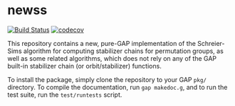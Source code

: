 # newss

[![Build Status](https://travis-ci.org/lucjon/newss.svg?branch=master)](https://travis-ci.org/lucjon/newss)
 [![codecov](https://codecov.io/gh/lucjon/newss/branch/master/graph/badge.svg)](https://codecov.io/gh/lucjon/newss)

This repository contains a new, pure-GAP implementation of the Schreier-Sims
algorithm for computing stabilizer chains for permutation groups, as well as
some related algorithms, which does not rely on any of the GAP built-in
stabilizer chain (or orbit/stabilizer) functions.

To install the package, simply clone the repository to your GAP `pkg/`
directory. To compile the documentation, run `gap makedoc.g`, and to run the
test suite, run the `test/runtests` script.
